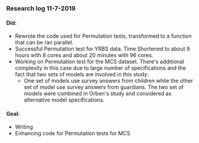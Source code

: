 ### Research log 11-7-2019

#### Did: 
- Rewrote the code used for Permutation tests, transformed to a function that can be ran parallel. 
- Successful Permutation test for YRBS data. Time Shortened to about 9 hours with 8 cores and about 20 minutes with 96 cores. 
- Working on Permutation test for the MCS dataset. There's additional complexity in this case due to large number of specifications and the fact that two sets of models are involved in this study: 
    - One set of models use survey answers from children while the other set of model use survey answers from guardians. The two set of models were combined in Orben's study and considered as alternative model specifications. 

#### Goal: 
- Writing
- Enhancing code for Permutation tests for MCS
